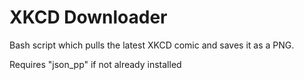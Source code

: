 # XKCD Downloader

Bash script which pulls the latest XKCD comic and saves it as a PNG.

Requires "json_pp" if not already installed
